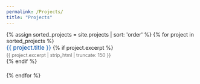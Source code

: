 ```yaml
---
permalink: /Projects/
title: "Projects"
---
```


<div class="projects-list">
  <ul style="list-style: none; padding-left: 0;">
    {% assign sorted_projects = site.projects | sort: 'order' %}
    {% for project in sorted_projects %}
      <li style="margin-bottom: 1.5em;"> <!-- Increased spacing here -->
        <a href="{{ project.url }}" style="font-size: 1.1em; font-weight: 500; text-decoration: none; color: #2767B2;">
          {{ project.title }}
        </a>
        {% if project.excerpt %}
          <p style="margin: 0.3em 0 0 0; font-size: 0.9em; color: #666;">
            {{ project.excerpt | strip_html | truncate: 150 }}
          </p>
        {% endif %}
      </li>
    {% endfor %}
  </ul>
</div>